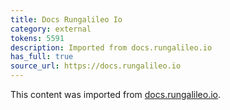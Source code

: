 ```yaml
---
title: Docs Rungalileo Io
category: external
tokens: 5591
description: Imported from docs.rungalileo.io
has_full: true
source_url: https://docs.rungalileo.io
---
```


This content was imported from [docs.rungalileo.io](https://docs.rungalileo.io).
